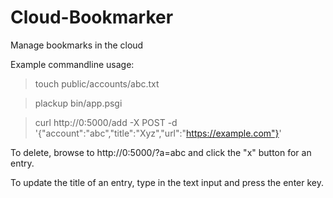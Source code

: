 # Cloud-Bookmarker
Manage bookmarks in the cloud

Example commandline usage:

> touch public/accounts/abc.txt

> plackup bin/app.psgi

> curl http://0:5000/add -X POST -d '{"account":"abc","title":"Xyz","url":"https://example.com"}'

To delete, browse to http://0:5000/?a=abc and click the "x" button for an entry.

To update the title of an entry, type in the text input and press the enter key.
